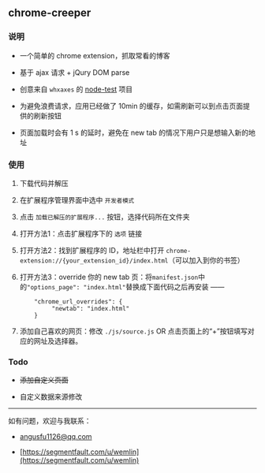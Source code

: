 
## chrome-creeper

### 说明

- 一个简单的 chrome extension，抓取常看的博客

- 基于 ajax 请求 + jQury DOM parse

- 创意来自 `whxaxes` 的 [node-test](https://github.com/whxaxes/node-test/tree/master/server/creeper) 项目

- 为避免浪费请求，应用已经做了 10min 的缓存，如需刷新可以到点击页面提供的刷新按钮

- 页面加载时会有 1 s 的延时，避免在 new tab 的情况下用户只是想输入新的地址

### 使用

1. 下载代码并解压

2. 在扩展程序管理界面中选中 `开发者模式`

3. 点击 `加载已解压的扩展程序...` 按钮，选择代码所在文件夹

4. 打开方法1：点击扩展程序下的 `选项` 链接

5. 打开方法2：找到扩展程序的 ID，地址栏中打开 `chrome-extension://{your_extension_id}/index.html`（可以加入到你的书签）

6. 打开方法3：override 你的 new tab 页：将`manifest.json`中的`"options_page": "index.html"`替换成下面代码之后再安装 ——
    ```
        "chrome_url_overrides": {
             "newtab": "index.html"
        }
    ```

7. 添加自己喜欢的网页：修改 `./js/source.js` OR 点击页面上的“+”按钮填写对应的网址及选择器。

### 

### Todo

- <del>添加自定义页面</del>

- 自定义数据来源修改


----------


如有问题，欢迎与我联系：

- <a href="mailto:angusfu1126@qq.com">angusfu1126@qq.com</a>

- [https://segmentfault.com/u/wemlin](https://segmentfault.com/u/wemlin)
